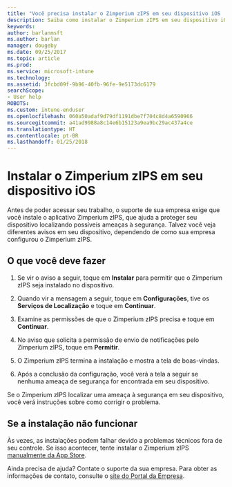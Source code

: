 ```yaml
---
title: "Você precisa instalar o Zimperium zIPS em seu dispositivo iOS | Microsoft Docs"
description: Saiba como instalar o Zimperium zIPS em seu dispositivo iOS.
keywords: 
author: barlanmsft
ms.author: barlan
manager: dougeby
ms.date: 09/25/2017
ms.topic: article
ms.prod: 
ms.service: microsoft-intune
ms.technology: 
ms.assetid: 3fcbd09f-9b96-40fb-96fe-9e5173dc6179
searchScope:
- User help
ROBOTS: 
ms.custom: intune-enduser
ms.openlocfilehash: 060a50adaf9d79df1191dbe7f704c8d4a6590966
ms.sourcegitcommit: a41ad9988a8c14e6b15123a9ea9bc29ac437a4ce
ms.translationtype: HT
ms.contentlocale: pt-BR
ms.lasthandoff: 01/25/2018
---
```

# <a name="install-zimperium-zips-on-your-ios-device"></a>Instalar o Zimperium zIPS em seu dispositivo iOS

Antes de poder acessar seu trabalho, o suporte de sua empresa exige que você instale o aplicativo Zimperium zIPS, que ajuda a proteger seu dispositivo localizando possíveis ameaças à segurança. Talvez você veja diferentes avisos em seu dispositivo, dependendo de como sua empresa configurou o Zimperium zIPS.

## <a name="what-you-need-to-do"></a>O que você deve fazer 

1.  Se vir o aviso a seguir, toque em **Instalar** para permitir que o Zimperium zIPS seja instalado no dispositivo.

2. Quando vir a mensagem a seguir, toque em **Configurações**, tive os **Serviços de Localização** e toque em **Continuar**.

3. Examine as permissões de que o Zimperium zIPS precisa e toque em **Continuar**.

4. No aviso que solicita a permissão de envio de notificações pelo Zimperium zIPS, toque em **Permitir**.

5. O Zimperium zIPS termina a instalação e mostra a tela de boas-vindas.

6. Após a conclusão da configuração, você verá a tela a seguir se nenhuma ameaça de segurança for encontrada em seu dispositivo.

Se o Zimperium zIPS localizar uma ameaça à segurança em seu dispositivo, você verá instruções sobre como corrigir o problema.

## <a name="if-the-installation-doesnt-work"></a>Se a instalação não funcionar

Às vezes, as instalações podem falhar devido a problemas técnicos fora de seu controle. Se isso acontecer, tente instalar o Zimperium zIPS [manualmente da App Store](https://itunes.apple.com/app/zimperium-zips/id1030924459).

Ainda precisa de ajuda? Contate o suporte da sua empresa. Para obter as informações de contato, consulte o [site do Portal da Empresa](https://portal.manage.microsoft.com#HelpDeskDialog).
